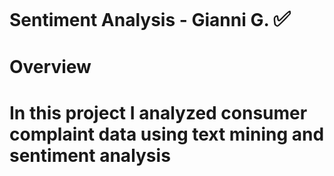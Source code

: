 # Sentiment Analysis - Gianni G. <span style="font-size:larger;">✅</span>

# Overview  <span style="font-size:15;">
# In this project I analyzed consumer complaint data using text mining and sentiment analysis



